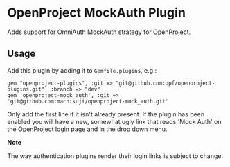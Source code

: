 # OpenProject MockAuth Plugin

Adds support for OmniAuth MockAuth strategy for OpenProject.

## Usage

Add this plugin by adding it to `Gemfile.plugins`, e.g.:

	gem "openproject-plugins", :git => "git@github.com:opf/openproject-plugins.git", :branch => "dev"
    gem 'openproject-mock_auth', :git => 'git@github.com:machisuji/openproject-mock_auth.git'

Only add the first line if it isn't already present. If the plugin has been enabled you will have a new, somewhat ugly link that reads 'Mock Auth' on the OpenProject login page and in the drop down menu.

**Note**

The way authentication plugins render their login links is subject to change.
